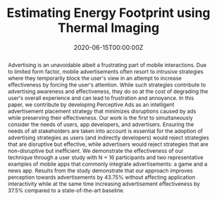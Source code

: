 ---
title: "Estimating Energy Footprint using Thermal Imaging"
authors:
- Ngoc Thi Nguyen
- admin
- Hyowon Lee
- Pan Hui 
- Huber Flores
- Petteri Nurmi
#author_notes:
#- "Equal contribution"
#- "Equal contribution"
date: "2020-06-15T00:00:00Z"
doi: "https://doi.org/10.1109/MC.2022.3143087"

# Schedule page publish date (NOT publication's date).
publishDate: "2020-06-15T00:00:00Z"

# Publication type.
# Accepts a single type but formatted as a YAML list (for Hugo requirements).
# Enter a publication type from the CSL standard.
publication_types: ["article-journal"] 
#publication_types: ["article"]

# Publication name and optional abbreviated publication name.
publication: In Proceedings of the *ACM on Interactive, Mobile, Wearable and Ubiquitous Technologies*  Volume 4, Issue 2, 53, 1-26
publication_short: In *ACM on Interactive, Mobile, Wearable and Ubiquitous Technologies* 4(2), 53, 1-26

abstract: "Advertising is an unavoidable albeit a frustrating part of mobile interactions. Due to limited form factor, mobile advertisements often resort to intrusive strategies where they temporarily block the user's view in an attempt to increase effectiveness by forcing the user's attention. While such strategies contribute to advertising awareness and effectiveness, they do so at the cost of degrading the user's overall experience and can lead to frustration and annoyance. In this paper, we contribute by developing Perceptive Ads as an intelligent advertisement placement strategy that minimizes disruptions caused by ads while preserving their effectiveness. Our work is the first to simultaneously consider the needs of users, app developers, and advertisers. Ensuring the needs of all stakeholders are taken into account is essential for the adoption of advertising strategies as users (and indirectly developers) would reject strategies that are disruptive but effective, while advertisers would reject strategies that are non-disruptive but inefficient. We demonstrate the effectiveness of our technique through a user study with N = 16 participants and two representative examples of mobile apps that commonly integrate advertisements: a game and a news app. Results from the study demonstrate that our approach improves perception towards advertisements by 43.75% without affecting application interactivity while at the same time increasing advertisement effectiveness by 37.5% compared to a state-of-the-art baseline."

# Summary. An optional shortened abstract.
#summary: "..."

#tags:
#- Source Themes

# Display this page in the Featured widget?
featured: false

# links:
# - name: ""
#   url: ""
url_pdf: "https://researchportal.helsinki.fi/files/136130508/_M_ad_to_see_me_Intelligent_Advertisement_Placement_Balancing_User_Annoyance_and_Advertising_Effectiveness.pdf"
#url_code: ''
#url_dataset: ''
#url_poster: ''
#url_project: ''
#url_slides: ''
#url_source: ''
#url_video: ''

# Featured image
# To use, add an image named `featured.jpg/png` to your page's folder. 
#image:
#  caption: 'Image credit: [**Unsplash**](https://unsplash.com/photos/jdD8gXaTZsc)'
#  focal_point: ""
#  preview_only: false

# Associated Projects (optional).
#   Associate this publication with one or more of your projects.
#   Simply enter your project's folder or file name without extension.
#   E.g. `internal-project` references `content/project/internal-project/index.md`.
#   Otherwise, set `projects: []`.
#projects: []

# Slides (optional).
#   Associate this publication with Markdown slides.
#   Simply enter your slide deck's filename without extension.
#   E.g. `slides: "example"` references `content/slides/example/index.md`.
#   Otherwise, set `slides: ""`.
# slides: example
# ---

# {{% callout note %}}
# Click the *Cite* button above to demo the feature to enable visitors to import publication metadata into their reference management software.
# {{% /callout %}}

# {{% callout note %}}
# Create your slides in Markdown - click the *Slides* button to check out the example.
# {{% /callout %}}

# Add the publication's **full text** or **supplementary notes** here. You can use rich formatting such as including [code, math, and images](https://wowchemy.com/docs/content/writing-markdown-latex/).
---